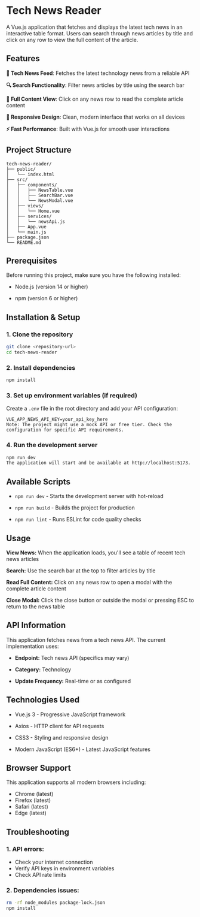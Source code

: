 # Tech News Reader
A Vue.js application that fetches and displays the latest tech news in an interactive table format. Users can search through news articles by title and click on any row to view the full content of the article.

## Features
**📰 Tech News Feed**: Fetches the latest technology news from a reliable API

**🔍 Search Functionality**: Filter news articles by title using the search bar

**📖 Full Content View**: Click on any news row to read the complete article content

**🎨 Responsive Design**: Clean, modern interface that works on all devices

**⚡ Fast Performance**: Built with Vue.js for smooth user interactions

## Project Structure
```text
tech-news-reader/
├── public/
│   └── index.html
├── src/
│   ├── components/
│   │   ├── NewsTable.vue
│   │   ├── SearchBar.vue
│   │   └── NewsModal.vue
│   ├── views/
│   │   └── Home.vue
│   ├── services/
│   │   └── newsApi.js
│   ├── App.vue
│   └── main.js
├── package.json
└── README.md
```
## Prerequisites
Before running this project, make sure you have the following installed:

- Node.js (version 14 or higher)

- npm (version 6 or higher)

## Installation & Setup
### 1. Clone the repository
```bash
git clone <repository-url>
cd tech-news-reader
```
### 2. Install dependencies
```bash
npm install
```
### 3. Set up environment variables (if required)
Create a ```.env``` file in the root directory and add your API configuration:

```env
VUE_APP_NEWS_API_KEY=your_api_key_here
Note: The project might use a mock API or free tier. Check the configuration for specific API requirements.
```
### 4. Run the development server
```bash
npm run dev
The application will start and be available at http://localhost:5173.
```
## Available Scripts
- ```npm run dev``` - Starts the development server with hot-reload

- ```npm run build``` - Builds the project for production

- ```npm run lint``` - Runs ESLint for code quality checks

## Usage
**View News:** When the application loads, you'll see a table of recent tech news articles

**Search:** Use the search bar at the top to filter articles by title

**Read Full Content:** Click on any news row to open a modal with the complete article content

**Close Modal:** Click the close button or outside the modal or pressing ESC to return to the news table

## API Information
This application fetches news from a tech news API. The current implementation uses:

- **Endpoint:** Tech news API (specifics may vary)

- **Category:** Technology

- **Update Frequency:** Real-time or as configured

## Technologies Used
- Vue.js 3 - Progressive JavaScript framework

- Axios - HTTP client for API requests

- CSS3 - Styling and responsive design

- Modern JavaScript (ES6+) - Latest JavaScript features

## Browser Support
This application supports all modern browsers including:

- Chrome (latest)
- Firefox (latest)
- Safari (latest)
- Edge (latest)

## Troubleshooting
### 1. API errors:

- Check your internet connection
- Verify API keys in environment variables
- Check API rate limits

### 2. Dependencies issues:

```bash
rm -rf node_modules package-lock.json
npm install
```